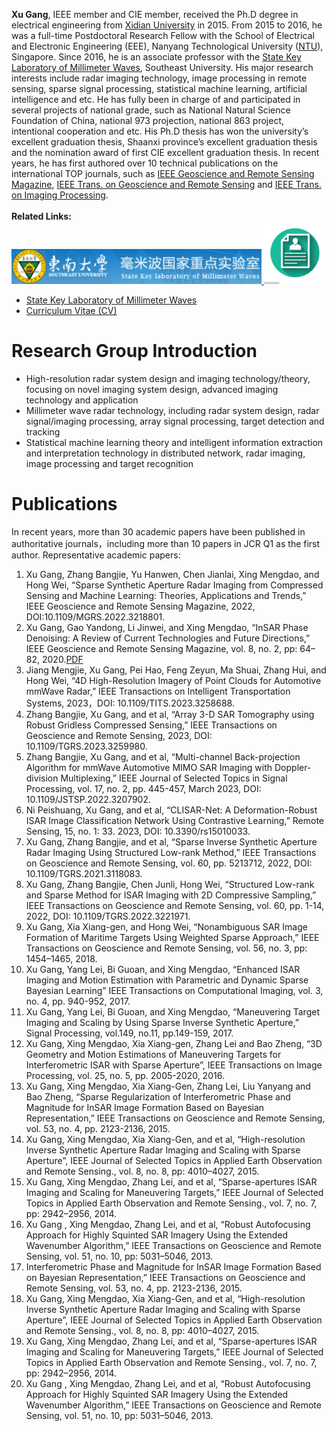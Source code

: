 

**Xu Gang**, IEEE member and CIE member, received the Ph.D degree in electrical engineering from [Xidian University](https://www.xidian.edu.cn) in 2015. From 2015 to 2016, he was a full-time Postdoctoral Research Fellow with the School of Electrical and Electronic Engineering (EEE), Nanyang Technological University ([NTU](https://www.ntu.edu.sg)), Singapore. Since 2016, he is an associate professor with the [State Key Laboratory of Millimeter Waves](https://mmw.seu.edu.cn), Southeast University. His major research interests include radar imaging technology, image processing in remote sensing, sparse signal processing, statistical machine learning, artificial intelligence and etc. He has fully been in charge of and participated in several projects of national grade, such as National Natural Science Foundation of China, national 973 projection, national 863 project, intentional cooperation and etc. His Ph.D thesis has won the university’s excellent graduation thesis, Shaanxi province’s excellent graduation thesis and the nomination award of first CIE excellent graduation thesis. In recent years, he has first authored over 10 technical publications on the international TOP journals, such as [IEEE Geoscience and Remote Sensing Magazine](https://ieeexplore.ieee.org/xpl/RecentIssue.jsp?punumber=6245518), [IEEE Trans. on Geoscience and Remote Sensing](https://ieeexplore.ieee.org/xpl/RecentIssue.jsp?punumber=36) and [IEEE Trans. on Imaging Processing](https://ieeexplore.ieee.org/xpl/RecentIssue.jsp?punumber=83).
<br>
<br>
**Related Links:**<br>
<a href="https://mmw.seu.edu.cn">
  <img src="/images/seu_mmw.png" title="seu_mmw" alt="seu_mmw" width="400px">
</a>
<a href="https://radio.seu.edu.cn/2018/0423/c19950a213745/page.htm">
  <img src="/images/CV.jpg" title="seu_mmw" alt="seu_mmw" width="100px">
</a>
* [State Key Laboratory of Millimeter Waves](https://mmw.seu.edu.cn)
* [Curriculum Vitae (CV)](https://radio.seu.edu.cn/2018/0423/c19950a213745/page.htm)

Research Group Introduction
======

* High-resolution radar system design and imaging technology/theory, focusing on novel imaging system design, advanced imaging technology and application
* Millimeter wave radar technology, including radar system design, radar signal/imaging processing, array signal processing, target detection and tracking
* Statistical machine learning theory and intelligent information extraction and interpretation technology in distributed network, radar imaging, image processing and target recognition

Publications
======
In recent years, more than 30 academic papers have been published in authoritative journals，including more than 10 papers in JCR Q1 as the first author. Representative academic papers:
1. Xu Gang, Zhang Bangjie, Yu Hanwen, Chen Jianlai, Xing Mengdao, and Hong Wei, “Sparse Synthetic Aperture Radar Imaging from Compressed Sensing and Machine Learning: Theories, Applications and Trends,” IEEE Geoscience and Remote Sensing Magazine, 2022, DOI:10.1109/MGRS.2022.3218801.
<a href="https://ieeexplore.ieee.org/document/9968096"><i class="fas fa-fw fa-file-pdf zoom" aria-hidden="true"></i></a>
<a href="https://ieeexplore.ieee.org/stamp/stamp.jsp?tp=&arnumber=9968096"><i class="fas fa-fw fa-link zoom" aria-hidden="true"></i></a>
2. Xu Gang, Gao Yandong, Li Jinwei, and Xing Mengdao, “InSAR Phase Denoising: A Review of Current Technologies and Future Directions,” IEEE Geoscience and Remote Sensing Magazine, vol. 8, no. 2, pp: 64–82, 2020.[PDF](https://ieeexplore.ieee.org/document/8986611)
3. Jiang Mengjie, Xu Gang, Pei Hao, Feng Zeyun, Ma Shuai, Zhang Hui, and Hong Wei, “4D High-Resolution Imagery of Point Clouds for Automotive mmWave Radar,” IEEE Transactions on Intelligent Transportation Systems, 2023，DOI: 10.1109/TITS.2023.3258688.
4. Zhang Bangjie, Xu Gang, and et al, “Array 3-D SAR Tomography using Robust Gridless Compressed Sensing,” IEEE Transactions on Geoscience and Remote Sensing, 2023, DOI: 10.1109/TGRS.2023.3259980.
5. Zhang Bangjie, Xu Gang, and et al, “Multi-channel Back-projection Algorithm for mmWave Automotive MIMO SAR Imaging with Doppler-division Multiplexing,” IEEE Journal of Selected Topics in Signal Processing, vol. 17, no. 2, pp. 445-457, March 2023, DOI: 10.1109/JSTSP.2022.3207902.
6. Ni Peishuang, Xu Gang, and et al, “CLISAR-Net: A Deformation-Robust ISAR Image Classification Network Using Contrastive Learning,” Remote Sensing, 15, no. 1: 33. 2023, DOI: 10.3390/rs15010033.
7. Xu Gang, Zhang Bangjie, and et al, “Sparse Inverse Synthetic Aperture Radar Imaging Using Structured Low-rank Method,” IEEE Transactions on Geoscience and Remote Sensing, vol. 60, pp. 5213712, 2022, DOI: 10.1109/TGRS.2021.3118083.
8. Xu Gang, Zhang Bangjie, Chen Junli, Hong Wei, “Structured Low-rank and Sparse Method for ISAR Imaging with 2D Compressive Sampling,” IEEE Transactions on Geoscience and Remote Sensing, vol. 60, pp. 1-14, 2022, DOI: 10.1109/TGRS.2022.3221971.
9. Xu Gang, Xia Xiang-gen, and Hong Wei, “Nonambiguous SAR Image Formation of Maritime Targets Using Weighted Sparse Approach,” IEEE Transactions on Geoscience and Remote Sensing, vol. 56, no. 3, pp: 1454–1465, 2018.
10. Xu Gang, Yang Lei, Bi Guoan, and Xing Mengdao, “Enhanced ISAR Imaging and Motion Estimation with Parametric and Dynamic Sparse Bayesian Learning” IEEE Transactions on Computational Imaging, vol. 3, no. 4, pp. 940-952, 2017.
11. Xu Gang, Yang Lei, Bi Guoan, and Xing Mengdao, “Maneuvering Target Imaging and Scaling by Using Sparse Inverse Synthetic Aperture,” Signal Processing, vol.149, no.11, pp.149-159, 2017.
12. Xu Gang, Xing Mengdao, Xia Xiang-gen, Zhang Lei and Bao Zheng, “3D Geometry and Motion Estimations of Maneuvering Targets for Interferometric ISAR with Sparse Aperture”, IEEE Transactions on Image Processing, vol. 25, no. 5, pp. 2005-2020, 2016.
13. Xu Gang, Xing Mengdao, Xia Xiang-Gen, Zhang Lei, Liu Yanyang and Bao Zheng, “Sparse Regularization of Interferometric Phase and Magnitude for InSAR Image Formation Based on Bayesian Representation,” IEEE Transactions on Geoscience and Remote Sensing, vol. 53, no. 4, pp. 2123-2136, 2015.
14. Xu Gang, Xing Mengdao, Xia Xiang-Gen, and et al, “High-resolution Inverse Synthetic Aperture Radar Imaging and Scaling with Sparse Aperture”, IEEE Journal of Selected Topics in Applied Earth Observation and Remote Sensing., vol. 8, no. 8, pp: 4010–4027, 2015.
15. Xu Gang, Xing Mengdao, Zhang Lei, and et al, “Sparse-apertures ISAR Imaging and Scaling for Maneuvering Targets,” IEEE Journal of Selected Topics in Applied Earth Observation and Remote Sensing., vol. 7, no. 7, pp: 2942–2956, 2014.
16. Xu Gang , Xing Mengdao, Zhang Lei, and et al, “Robust Autofocusing Approach for Highly Squinted SAR Imagery Using the Extended Wavenumber Algorithm,” IEEE Transactions on Geoscience and Remote Sensing, vol. 51, no. 10, pp: 5031–5046, 2013.
17. Interferometric Phase and Magnitude for InSAR Image Formation Based on Bayesian Representation,” IEEE Transactions on Geoscience and Remote Sensing, vol. 53, no. 4, pp. 2123-2136, 2015.
18. Xu Gang, Xing Mengdao, Xia Xiang-Gen, and et al, “High-resolution Inverse Synthetic Aperture Radar Imaging and Scaling with Sparse Aperture”, IEEE Journal of Selected Topics in Applied Earth Observation and Remote Sensing., vol. 8, no. 8, pp: 4010–4027, 2015.
19. Xu Gang, Xing Mengdao, Zhang Lei, and et al, “Sparse-apertures ISAR Imaging and Scaling for Maneuvering Targets,” IEEE Journal of Selected Topics in Applied Earth Observation and Remote Sensing., vol. 7, no. 7, pp: 2942–2956, 2014.
20. Xu Gang , Xing Mengdao, Zhang Lei, and et al, “Robust Autofocusing Approach for Highly Squinted SAR Imagery Using the Extended Wavenumber Algorithm,” IEEE Transactions on Geoscience and Remote Sensing, vol. 51, no. 10, pp: 5031–5046, 2013.

